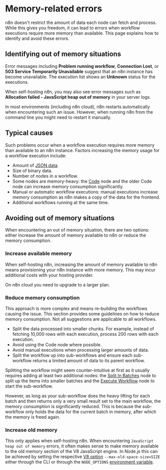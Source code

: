 # Memory-related errors

n8n doesn't restrict the amount of data each node can fetch and process. While this gives you freedom, it can lead to errors when workflow executions require more memory than available. This page explains how to identify and avoid these errors.

## Identifying out of memory situations

Error messages including **Problem running workflow**, **Connection Lost**, or **503 Service Temporarily Unavailable** suggest that an n8n instance has become unavailable. The execution list shows an **Unknown** status for the executions.

When self-hosting n8n, you may also see error messages such as **Allocation failed - JavaScript heap out of memory** in your server logs. 

In most environments (including n8n cloud), n8n restarts automatically when encountering such an issue. However, when running n8n from the command line you might need to restart it manually.

## Typical causes

Such problems occur when a workflow execution requires more memory than available to an n8n instance. Factors increasing the memory usage for a workflow execution include:

- Amount of [JSON data](/data/data-structure/).
- Size of binary data.
- Number of nodes in a workflow.
- Some nodes are memory-heavy: the [Code](/integrations/builtin/core-nodes/n8n-nodes-base.code/) node and the older Code node can increase memory consumption significantly.
- Manual or automatic workflow executions: manual executions increase memory consumption as n8n makes a copy of the data for the frontend.
- Additional workflows running at the same time.

## Avoiding out of memory situations

When encountering an out of memory situation, there are two options: either increase the amount of memory available to n8n or reduce the memory consumption.

### Increase available memory

When self-hosting n8n, increasing the amount of memory available to n8n means provisioning your n8n instance with more memory. This may incur additional costs with your hosting provider.

On n8n cloud you need to upgrade to a larger plan.

### Reduce memory consumption

This approach is more complex and means re-building the workflows causing the issue. This section provides some guidelines on how to reduce memory consumption. Not all suggestions are applicable to all workflows.

* Split the data processed into smaller chunks. For example, instead of fetching 10,000 rows with each execution, process 200 rows with each execution.
* Avoid using the Code node where possible.
* Avoid manual executions when processing larger amounts of data.
* Split the workflow up into sub-workflows and ensure each sub-workflow returns a limited amount of data to its parent workflow.

Splitting the workflow might seem counter-intuitive at first as it usually requires adding at least two additional nodes: the [Split In Batches](/integrations/builtin/core-nodes/n8n-nodes-base.splitinbatches/) node to split up the items into smaller batches and the [Execute Workflow](/integrations/builtin/core-nodes/n8n-nodes-base.executeworkflow/) node to start the sub-workflow.

However, as long as your sub-workflow does the heavy lifting for each batch and then returns only a very small result set to the main workflow, the memory consumption is significantly reduced. This is because the sub-workflow only holds the data for the current batch in memory, after which the memory is freed again.

### Increase old memory

This only applies when self-hosting n8n. When encountering `JavaScript heap out of memory` errors, it often makes sense to make memory available to the old memory section of the V8 JavaScript engine. In Node.js this can be achieved by setting the respective [V8 option](https://nodejs.org/api/cli.html#--max-old-space-sizesize-in-megabytes) `--max-old-space-size=SIZE` either through the CLI or through the `NODE_OPTIONS` [environment variable](https://nodejs.org/api/cli.html#node_optionsoptions).
